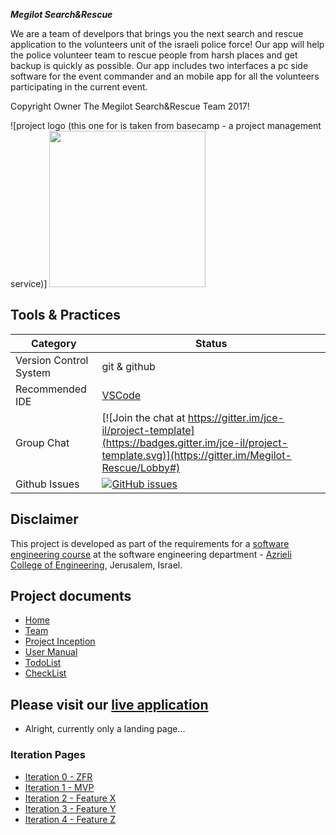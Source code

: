 ***Megilot Search&Rescue***

We are a team of develpors that brings you the next search and rescue application to the volunteers unit of the israeli police force!
Our app will help the police volunteer team to rescue people from harsh places and get backup is quickly as possible.
Our app includes two interfaces a pc side software for the event commander and an mobile app for all the volunteers participating in the current event.

Copyright Owner The Megilot Search&Rescue Team 2017!

![project logo (this one for is taken from basecamp - a project management service)]
<img src="https://upload.wikimedia.org/wikipedia/he/6/68/%D7%99%D7%97%D7%99%D7%93%D7%AA_%D7%97%D7%99%D7%9C%D7%95%D7%A5_%D7%9E%D7%92%D7%99%D7%9C%D7%95%D7%AA_%D7%99%D7%9D_%D7%94%D7%9E%D7%9C%D7%97.jpg" width="250" height="250">



## Tools & Practices

|Category|Status|
|---|---|
| Version Control System| git & github |
| Recommended IDE | [VSCode](https://code.visualstudio.com) |
| Group Chat | [![Join the chat at https://gitter.im/jce-il/project-template](https://badges.gitter.im/jce-il/project-template.svg)](https://gitter.im/Megilot-Rescue/Lobby#) |
| Github Issues | [![GitHub issues](https://img.shields.io/github/issues/jce-il/project-template.svg?style=flat)](https://github.com/jce-il/project-template/issues) |

## Disclaimer
This project is developed as part of the requirements for a [software engineering course](https://github.com/jce-il/se-class/wiki) at the software engineering department - [Azrieli College of Engineering](http://www.jce.ac.il/), Jerusalem, Israel.


## Project documents

- [Home](https://github.com/SergeiLevine/Rescue/wiki)
- [Team](https://github.com/SergeiLevine/Rescue/wiki/Team)
- [Project Inception](https://github.com/SergeiLevine/Rescue/wiki/Planing)
- [User Manual](Empty)
- [TodoList](https://github.com/ddbeck/readme-checklist/blob/master/checklist.md)
- [CheckList](Empty)














## Please visit our [live application](https://demo.reactstarterkit.com/)
- Alright, currently only a landing page...


### Iteration Pages
- [Iteration 0 - ZFR](../../wiki/iter0-zfr)
- [Iteration 1 - MVP]()
- [Iteration 2 - Feature X]()
- [Iteration 3 - Feature Y]()
- [Iteration 4 - Feature Z]()



